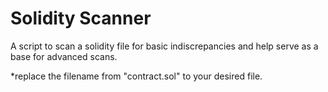 # Solidity Scanner

A script to scan a solidity file for basic indiscrepancies and help serve as a base for advanced scans.

*replace the filename from "contract.sol" to your desired file.
